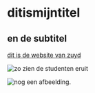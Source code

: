 # ditismijntitel 

## en de subtitel

[dit is de website van zuyd](https://www.zuyd.nl)

![zo zien de studenten eruit](https://www.zuyd.nl/binaries/content/gallery/zuyd/studeren-bij-zuyd/studiefaciliteiten/2-studenten-groene-bank-laptop-1400x400.jpeg/2-studenten-groene-bank-laptop-1400x400.jpeg/zuyd%3Axm)

![nog een afbeelding](img/zuyd-xxxl.jpg).
